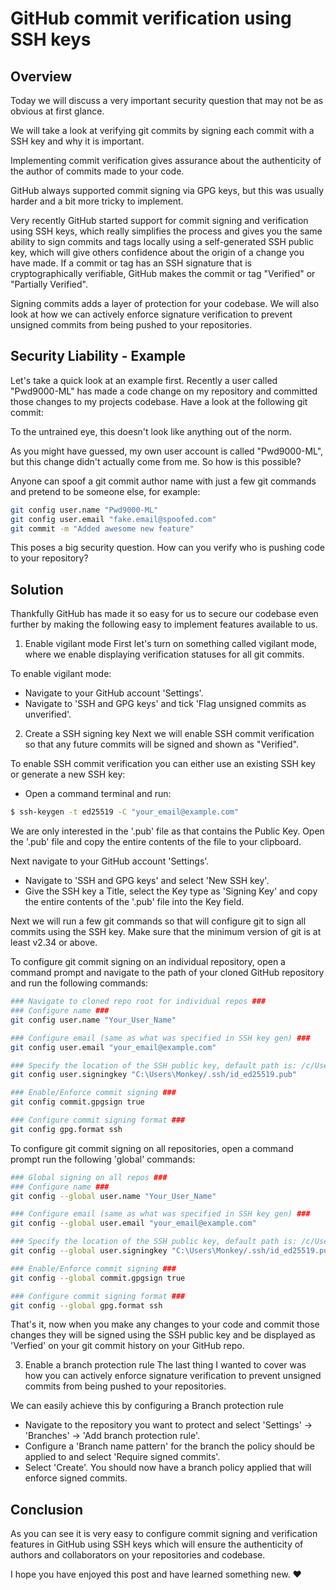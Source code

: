 
# GitHub commit verification using SSH keys

## Overview
Today we will discuss a very important security question that may not be as obvious at first glance.

We will take a look at verifying git commits by signing each commit with a SSH key and why it is important.

Implementing commit verification gives assurance about the authenticity of the author of commits made to your code.

GitHub always supported commit signing via GPG keys, but this was usually harder and a bit more tricky to implement.

Very recently GitHub started support for commit signing and verification using SSH keys, which really simplifies the process and gives you the same ability to sign commits and tags locally using a self-generated SSH public key, which will give others confidence about the origin of a change you have made. If a commit or tag has an SSH signature that is cryptographically verifiable, GitHub makes the commit or tag "Verified" or "Partially Verified".

Signing commits adds a layer of protection for your codebase. We will also look at how we can actively enforce signature verification to prevent unsigned commits from being pushed to your repositories.

## Security Liability - Example
Let's take a quick look at an example first. Recently a user called "Pwd9000-ML" has made a code change on my repository and committed those changes to my projects codebase. Have a look at the following git commit:

To the untrained eye, this doesn't look like anything out of the norm.

As you might have guessed, my own user account is called "Pwd9000-ML", but this change didn't actually come from me. So how is this possible?

Anyone can spoof a git commit author name with just a few git commands and pretend to be someone else, for example:
```bash
git config user.name "Pwd9000-ML"
git config user.email "fake.email@spoofed.com"
git commit -m "Added awesome new feature"
```

This poses a big security question. How can you verify who is pushing code to your repository?

## Solution
Thankfully GitHub has made it so easy for us to secure our codebase even further by making the following easy to implement features available to us.

1. Enable vigilant mode
First let's turn on something called vigilant mode, where we enable displaying verification statuses for all git commits.

To enable vigilant mode:

- Navigate to your GitHub account 'Settings'.
- Navigate to 'SSH and GPG keys' and tick 'Flag unsigned commits as unverified'.

2. Create a SSH signing key
Next we will enable SSH commit verification so that any future commits will be signed and shown as "Verified".

To enable SSH commit verification you can either use an existing SSH key or generate a new SSH key:

- Open a command terminal and run:
```bash
$ ssh-keygen -t ed25519 -C "your_email@example.com"
```

We are only interested in the '.pub' file as that contains the Public Key. Open the '.pub' file and copy the entire contents of the file to your clipboard.

Next navigate to your GitHub account 'Settings'.

- Navigate to 'SSH and GPG keys' and select 'New SSH key'.
- Give the SSH key a Title, select the Key type as 'Signing Key' and copy the entire contents of the '.pub' file into the Key field.

Next we will run a few git commands so that will configure git to sign all commits using the SSH key. Make sure that the minimum version of git is at least v2.34 or above.

To configure git commit signing on an individual repository, open a command prompt and navigate to the path of your cloned GitHub repository and run the following commands:

```bash
### Navigate to cloned repo root for individual repos ###
### Configure name ###
git config user.name "Your_User_Name"

### Configure email (same as what was specified in SSH key gen) ###
git config user.email "your_email@example.com"

### Specify the location of the SSH public key, default path is: /c/Users/you/.ssh/id_algorithm ###
git config user.signingkey "C:\Users\Monkey/.ssh/id_ed25519.pub"

### Enable/Enforce commit signing ###
git config commit.gpgsign true

### Configure commit signing format ###
git config gpg.format ssh
```

To configure git commit signing on all repositories, open a command prompt run the following 'global' commands:

```bash
### Global signing on all repos ###
### Configure name ###
git config --global user.name "Your_User_Name"

### Configure email (same as what was specified in SSH key gen) ###
git config --global user.email "your_email@example.com"

### Specify the location of the SSH public key, default path is: /c/Users/you/.ssh/id_algorithm ###
git config --global user.signingkey "C:\Users\Monkey/.ssh/id_ed25519.pub"

### Enable/Enforce commit signing ###
git config --global commit.gpgsign true

### Configure commit signing format ###
git config --global gpg.format ssh
```

That's it, now when you make any changes to your code and commit those changes they will be signed using the SSH public key and be displayed as 'Verfied' on your git commit history on your GitHub repo.

3. Enable a branch protection rule
The last thing I wanted to cover was how you can actively enforce signature verification to prevent unsigned commits from being pushed to your repositories.

We can easily achieve this by configuring a Branch protection rule

- Navigate to the repository you want to protect and select 'Settings' -> 'Branches' -> 'Add branch protection rule'.
- Configure a 'Branch name pattern' for the branch the policy should be applied to and select 'Require signed commits'.
- Select 'Create'. You should now have a branch policy applied that will enforce signed commits.

## Conclusion
As you can see it is very easy to configure commit signing and verification features in GitHub using SSH keys which will ensure the authenticity of authors and collaborators on your repositories and codebase.

I hope you have enjoyed this post and have learned something new. ❤️
